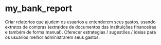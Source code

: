 # my_bank_report
Criar relatorios que ajudem os usuarios a entenderem seus gastos, usando extratos de compras (extraidos de documentos das instituições financeiras e também de forma manual).
Oferecer estrategias / sugestões / ideias para os usuarios melhor administrarem seus gastos.